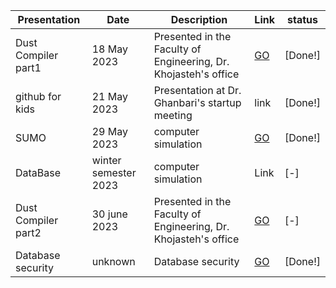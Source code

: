 Presentation | Date | Description | Link | status
--- | --- | --- | --- | ---
Dust Compiler part1 | 18 May 2023 | Presented in the Faculty of Engineering, Dr. Khojasteh's office | [GO](https://github.com/Sajjad-s-presentations/Dust_compiler) | [Done!]
github for kids | 21 May 2023 | Presentation at Dr. Ghanbari's startup meeting | link | [Done!]
SUMO | 29 May 2023 | computer simulation | [GO](https://github.com/Sajjad-s-presentations/sumo-simulator) | [Done!]
DataBase | winter semester 2023 | computer simulation | Link | [-]
Dust Compiler part2 | 30 june 2023 | Presented in the Faculty of Engineering, Dr. Khojasteh's office | [GO](https://github.com/Sajjad-s-presentations/Dust_compiler) | [-]
Database security | unknown | Database security | [GO](https://github.com/Sajjad-s-presentations/Dust_compiler) | [Done!]



